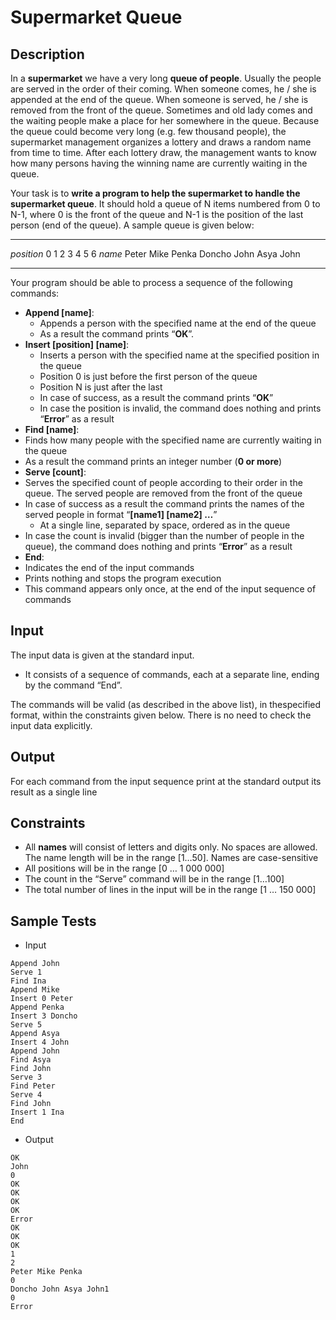 # Supermarket Queue

## Description

In a **supermarket** we have a very long **queue of people**. Usually the people are served in the order of their coming. When someone comes, he / she is appended at the end of the queue. When someone is served, he / she is removed from the front of the queue. Sometimes and old lady comes and the waiting people make a place for her somewhere in the queue. Because the queue could become very long (e.g. few thousand people), the supermarket management organizes a lottery and draws a random name from time to time. After each lottery draw, the management wants to know how many persons having the winning name are currently waiting in the queue.

Your task is to **write a program to help the supermarket to handle the supermarket queue**. It should hold a queue of N items numbered from 0 to N-1, where 0 is the front of the queue and N-1 is the position of the last person (end of the queue). A sample queue is given below:

------------ ------- ------ ------- -------- ------- ------ -------
*position*   0       1      2       3        4       5      6
*name*       Peter   Mike   Penka   Doncho   John   Asya   John
------------ ------- ------ ------- -------- ------- ------ -------

Your program should be able to process a sequence of the following commands:

- **Append \[name\]**:
  - Appends a person with the specified name at the end of the queue
  - As a result the command prints “**OK**”.
- **Insert \[position\] \[name\]**:
  - Inserts a person with the specified name at the specified position in the queue
  - Position 0 is just before the first person of the queue
  - Position N is just after the last
  - In case of success, as a result the command prints “**OK**”
  - In case the position is invalid, the command does nothing and prints “**Error**” as a result
-   **Find \[name\]**:
  - Finds how many people with the specified name are currently waiting in the queue
  - As a result the command prints an integer number (**0 or more**)
-   **Serve \[count\]**:
  - Serves the specified count of people according to their order in the queue. The served people are removed from the front of the queue
  - In case of success as a result the command prints the names of the served people in format “**\[name1\] \[name2\] …**”
    - At a single line, separated by space, ordered as in the queue
  - In case the count is invalid (bigger than the number of people in the queue), the command does nothing and prints “**Error**” as a result
-   **End**:
  - Indicates the end of the input commands
  - Prints nothing and stops the program execution
  - This command appears only once, at the end of the input sequence of commands

## Input

The input data is given at the standard input.
- It consists of a sequence of commands, each at a separate line, ending by the command “End”.

The commands will be valid (as described in the above list), in thespecified format, within the constraints given below. There is no need to check the input data explicitly.

## Output

For each command from the input sequence print at the standard output its result as a single line

## Constraints

-   All **names** will consist of letters and digits only. No spaces are allowed. The name length will be in the range \[1…50\]. Names are case-sensitive
-   All positions will be in the range \[0 … 1 000 000\]
-   The count in the “Serve” command will be in the range \[1…100\]
-   The total number of lines in the input will be in the range \[1 … 150 000\]

## Sample Tests


- Input

```
Append John
Serve 1
Find Ina
Append Mike
Insert 0 Peter
Append Penka
Insert 3 Doncho
Serve 5
Append Asya
Insert 4 John
Append John
Find Asya
Find John
Serve 3
Find Peter
Serve 4
Find John
Insert 1 Ina
End
```

- Output

```
OK
John
0
OK
OK
OK
OK
Error
OK
OK
OK
1
2
Peter Mike Penka
0
Doncho John Asya John1
0
Error
```
